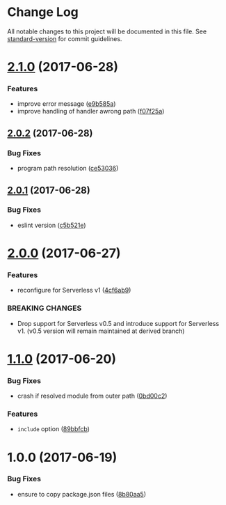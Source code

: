 # Change Log

All notable changes to this project will be documented in this file. See [standard-version](https://github.com/conventional-changelog/standard-version) for commit guidelines.

<a name="2.1.0"></a>
# [2.1.0](https://github.com/medikoo/serverless-plugin-reducer/compare/v2.0.2...v2.1.0) (2017-06-28)


### Features

* improve error message ([e9b585a](https://github.com/medikoo/serverless-plugin-reducer/commit/e9b585a))
* improve handling of handler awrong path ([f07f25a](https://github.com/medikoo/serverless-plugin-reducer/commit/f07f25a))



<a name="2.0.2"></a>
## [2.0.2](https://github.com/medikoo/serverless-plugin-reducer/compare/v2.0.1...v2.0.2) (2017-06-28)


### Bug Fixes

* program path resolution ([ce53036](https://github.com/medikoo/serverless-plugin-reducer/commit/ce53036))



<a name="2.0.1"></a>
## [2.0.1](https://github.com/medikoo/serverless-plugin-reducer/compare/v2.0.0...v2.0.1) (2017-06-28)


### Bug Fixes

* eslint version ([c5b521e](https://github.com/medikoo/serverless-plugin-reducer/commit/c5b521e))



<a name="2.0.0"></a>
# [2.0.0](https://github.com/medikoo/serverless-plugin-reducer/compare/v1.1.0...v2.0.0) (2017-06-27)


### Features

* reconfigure for Serverless v1 ([4cf6ab9](https://github.com/medikoo/serverless-plugin-reducer/commit/4cf6ab9))


### BREAKING CHANGES

* Drop support for Serverless v0.5 and introduce support for Serverless v1. (v0.5 version will remain maintained at derived branch)



<a name="1.1.0"></a>
# [1.1.0](https://github.com/medikoo/serverless-plugin-reducer/compare/v1.0.0...v1.1.0) (2017-06-20)


### Bug Fixes

* crash if resolved module from outer path ([0bd00c2](https://github.com/medikoo/serverless-plugin-reducer/commit/0bd00c2))


### Features

* `include` option ([89bbfcb](https://github.com/medikoo/serverless-plugin-reducer/commit/89bbfcb))



<a name="1.0.0"></a>
# 1.0.0 (2017-06-19)


### Bug Fixes

* ensure to copy package.json files ([8b80aa5](https://github.com/medikoo/serverless-plugin-reducer/commit/8b80aa5))
